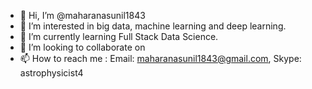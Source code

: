 - 👋 Hi, I’m @maharanasunil1843
- 👀 I’m interested in big data, machine learning and deep learning.
- 🌱 I’m currently learning Full Stack Data Science.
- 💞️ I’m looking to collaborate on 
- 📫 How to reach me : Email: maharanasunil1843@gmail.com, Skype: astrophysicist4

<!---
maharanasunil1843/maharanasunil1843 is a ✨ special ✨ repository because its `README.md` (this file) appears on your GitHub profile.
You can click the Preview link to take a look at your changes.
--->

